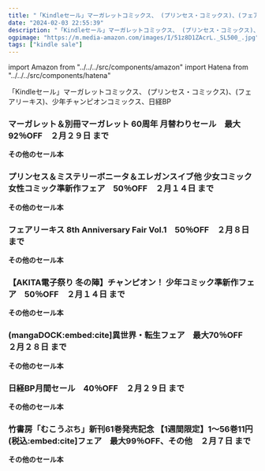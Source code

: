 ```yaml
---
title: "「Kindleセール」マーガレットコミックス、 (プリンセス・コミックス)、(フェアリーキス)、少年チャンピオンコミックス、日経BP"
date: "2024-02-03 22:55:39"
description: "「Kindleセール」マーガレットコミックス、 (プリンセス・コミックス)、(フェアリーキス)、少年チャンピオンコミックス、日経BP"
ogpimage: "https://m.media-amazon.com/images/I/51z8D1ZAcrL._SL500_.jpg"
tags: ["kindle sale"]
---
```

import Amazon from "../../../src/components/amazon"
import Hatena from "../../../src/components/hatena"

「Kindleセール」マーガレットコミックス、 (プリンセス・コミックス)、(フェアリーキス)、少年チャンピオンコミックス、日経BP



### マーガレット＆別冊マーガレット 60周年 月替わりセール　最大92％OFF　２月２９日 まで


<Amazon asin="B0C9LHNFJK" />



<Amazon asin="B0C6DG3R65" />



<Amazon asin="B0C4YG9RQC" />


**その他のセール本**

<Hatena src="https://kyukyunyorituryo.github.io/kindle_sale/20240229s38487/" title=""/>

### プリンセス＆ミステリーボニータ＆エレガンスイブ他 少女コミック女性コミック準新作フェア　50％OFF　２月１４日 まで


<Amazon asin="B0C6XM6HB9" />



<Amazon asin="B0BTPG7SK1" />


<Amazon asin="B0BPC8ZR7K" />


**その他のセール本**

<Hatena src="https://kyukyunyorituryo.github.io/kindle_sale/20240214s38583/" title=""/>

### フェアリーキス 8th Anniversary Fair Vol.1　50％OFF　２月８日 まで


<Amazon asin="B0C9LX81GS" />


<Amazon asin="B0BZDB124D" />



<Amazon asin="B09YLRGN9Z" />


**その他のセール本**

<Hatena src="https://kyukyunyorituryo.github.io/kindle_sale/20240208s38523/" title=""/>

### 【AKITA電子祭り 冬の陣】チャンピオン！ 少年コミック準新作フェア　50％OFF　２月１４日 まで


<Amazon asin="B0CBBXYC4P" />



<Amazon asin="B0C2C7N791" />



<Amazon asin="B0BXL4V7L2" />


**その他のセール本**

<Hatena src="https://kyukyunyorituryo.github.io/kindle_sale/20240214s38544/" title=""/>

### (mangaDOCK:embed:cite]異世界・転生フェア　最大70％OFF　２月２８日 まで


<Amazon asin="B0BTH2YNS6" />



<Amazon asin="B0BZY2M2PP" />



<Amazon asin="B09NQZW4J7" />


**その他のセール本**

<Hatena src="https://kyukyunyorituryo.github.io/kindle_sale/20240228s38492/" title=""/>

### 日経BP月間セール　40％OFF　２月２９日 まで


<Amazon asin="B08ZML1RW9" />



<Amazon asin="B0B4BWVP74" />



<Amazon asin="B092HDFJKK" />


**その他のセール本**

<Hatena src="https://kyukyunyorituryo.github.io/kindle_sale/20240229s38465/" title=""/>

### 竹書房「むこうぶち」新刊61巻発売記念 【1週間限定】1～56巻11円(税込:embed:cite]フェア　最大99％OFF、その他　２月７日 まで


<Amazon asin="B00D3Y762A" />



<Amazon asin="B0CTK45XTM" />


**その他のセール本**

<Hatena src="https://kyukyunyorituryo.github.io/kindle_sale/20240207s38600/" title=""/>